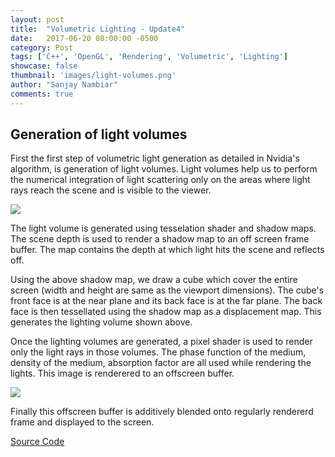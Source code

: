 ```yaml
---
layout: post
title:  "Volumetric Lighting - Update4"
date:   2017-06-20 08:00:00 -0500
category: Post
tags: ['C++', 'OpenGL', 'Rendering', 'Volumetric', 'Lighting']
showcase: false
thumbnail: 'images/light-volumes.png'
author: "Sanjay Nambiar"
comments: true
---
```


## Generation of light volumes

First the first step of volumetric light generation as detailed in Nvidia's algorithm, is generation of light volumes. Light volumes help us to perform the numerical integration
of light scattering only on the areas where light rays reach the scene and is visible to the viewer.

<div class='embed-container'>
	<img src="{{ site.baseurl }}/images/light-volumes.png">
</div>

The light volume is generated using tesselation shader and shadow maps. The scene depth is used to render a shadow map to an off screen frame buffer. The map contains
the depth at which light hits the scene and reflects off.

Using the above shadow map, we draw a cube which cover the entire screen (width and height are same as the viewport dimensions). The cube's front face is at the near plane
and its back face is at the far plane. The back face is then tessellated using the shadow map as a displacement map. This generates the lighting volume shown above.

Once the lighting volumes are generated, a pixel shader is used to render only the light rays in those volumes. The phase function of the medium, density of the medium,
absorption factor are all used while rendering the lights. This image is renderered to an offscreen buffer.

<div class='embed-container'>
	<img src="{{ site.baseurl }}/images/light-rays.png">
</div>

Finally this offscreen buffer is additively blended onto regularly rendererd frame and displayed to the screen.

[Source Code](https://github.com/sanjay-nambiar/RenderingDemos/tree/master/source/Demos/OpenGL/VolumetricLighting)
